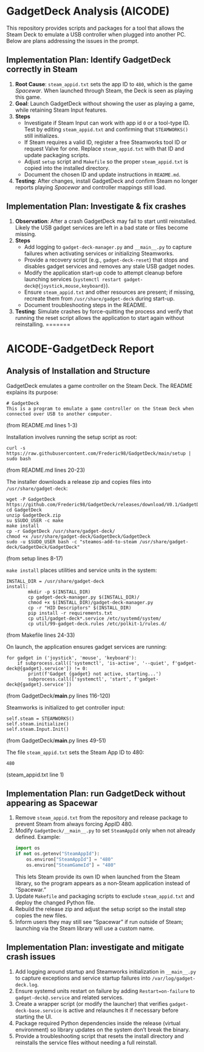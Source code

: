 # GadgetDeck Analysis (AICODE)

This repository provides scripts and packages for a tool that allows the Steam Deck to emulate a USB controller when plugged into another PC. Below are plans addressing the issues in the prompt.

## Implementation Plan: Identify GadgetDeck correctly in Steam
1. **Root Cause**: `steam_appid.txt` sets the app ID to `480`, which is the game *Spacewar*. When launched through Steam, the Deck is seen as playing this game.
2. **Goal**: Launch GadgetDeck without showing the user as playing a game, while retaining Steam Input features.
3. **Steps**
   - Investigate if Steam Input can work with app id `0` or a tool-type ID. Test by editing `steam_appid.txt` and confirming that `STEAMWORKS()` still initializes.
   - If Steam requires a valid ID, register a free Steamworks tool ID or request Valve for one. Replace `steam_appid.txt` with that ID and update packaging scripts.
   - Adjust `setup` script and `Makefile` so the proper `steam_appid.txt` is copied into the installed directory.
   - Document the chosen ID and update instructions in `README.md`.
4. **Testing**: After changes, install GadgetDeck and confirm Steam no longer reports playing *Spacewar* and controller mappings still load.

## Implementation Plan: Investigate & fix crashes
1. **Observation**: After a crash GadgetDeck may fail to start until reinstalled. Likely the USB gadget services are left in a bad state or files become missing.
2. **Steps**
   - Add logging to `gadget-deck-manager.py` and `__main__.py` to capture failures when activating services or initializing Steamworks.
   - Provide a recovery script (e.g., `gadget-deck-reset`) that stops and disables gadget services and removes any stale USB gadget nodes.
   - Modify the application start-up code to attempt cleanup before launching services (`systemctl restart gadget-deck@{joystick,mouse,keyboard}`).
   - Ensure `steam_appid.txt` and other resources are present; if missing, recreate them from `/usr/share/gadget-deck` during start-up.
   - Document troubleshooting steps in the README.
3. **Testing**: Simulate crashes by force-quitting the process and verify that running the reset script allows the application to start again without reinstalling.
=======
# AICODE-GadgetDeck Report

## Analysis of Installation and Structure

GadgetDeck emulates a game controller on the Steam Deck. The README explains its purpose:

```
# GadgetDeck
This is a program to emulate a game controller on the Steam Deck when connected over USB to another computer.
```
(from README.md lines 1-3)

Installation involves running the setup script as root:
```
curl -s https://raw.githubusercontent.com/Frederic98/GadgetDeck/main/setup | sudo bash
```
(from README.md lines 20-23)

The installer downloads a release zip and copies files into `/usr/share/gadget-deck`:
```
wget -P GadgetDeck https://github.com/Frederic98/GadgetDeck/releases/download/V0.1/GadgetDeck.zip
cd GadgetDeck
unzip GadgetDeck.zip
su $SUDO_USER -c make
make install
cp -r GadgetDeck /usr/share/gadget-deck/
chmod +x /usr/share/gadget-deck/GadgetDeck/GadgetDeck
sudo -u $SUDO_USER bash -c "steamos-add-to-steam /usr/share/gadget-deck/GadgetDeck/GadgetDeck"
```
(from setup lines 8-17)

`make install` places utilities and service units in the system:
```
INSTALL_DIR = /usr/share/gadget-deck
install:
        mkdir -p $(INSTALL_DIR)
        cp gadget-deck-manager.py $(INSTALL_DIR)/
        chmod +x $(INSTALL_DIR)/gadget-deck-manager.py
        cp -r "HID Descriptors" $(INSTALL_DIR)
        pip install -r requirements.txt
        cp util/gadget-deck*.service /etc/systemd/system/
        cp util/99-gadget-deck.rules /etc/polkit-1/rules.d/
```
(from Makefile lines 24-33)

On launch, the application ensures gadget services are running:
```
for gadget in ('joystick', 'mouse', 'keyboard'):
    if subprocess.call(['systemctl', 'is-active', '--quiet', f'gadget-deck@{gadget}.service']) != 0:
        print(f'Gadget {gadget} not active, starting...')
        subprocess.call(['systemctl', 'start', f'gadget-deck@{gadget}.service'])
```
(from GadgetDeck/__main__.py lines 116-120)

Steamworks is initialized to get controller input:
```
self.steam = STEAMWORKS()
self.steam.initialize()
self.steam.Input.Init()
```
(from GadgetDeck/__main__.py lines 49-51)

The file `steam_appid.txt` sets the Steam App ID to 480:
```
480
```
(steam_appid.txt line 1)

## Implementation Plan: run GadgetDeck without appearing as Spacewar
1. Remove `steam_appid.txt` from the repository and release package to prevent Steam from always forcing AppID 480.
2. Modify `GadgetDeck/__main__.py` to set `SteamAppId` only when not already defined. Example:
   ```python
   import os
   if not os.getenv("SteamAppId"):
       os.environ["SteamAppId"] = "480"
       os.environ["SteamGameId"] = "480"
   ```
   This lets Steam provide its own ID when launched from the Steam library, so the program appears as a non‑Steam application instead of “Spacewar.”
3. Update `Makefile` and packaging scripts to exclude `steam_appid.txt` and deploy the changed Python file.
4. Rebuild the release zip and adjust the setup script so the install step copies the new files.
5. Inform users they may still see “Spacewar” if run outside of Steam; launching via the Steam library will use a custom name.

## Implementation Plan: investigate and mitigate crash issues
1. Add logging around startup and Steamworks initialization in `__main__.py` to capture exceptions and service startup failures into `/var/log/gadget-deck.log`.
2. Ensure systemd units restart on failure by adding `Restart=on-failure` to `gadget-deck@.service` and related services.
3. Create a wrapper script (or modify the launcher) that verifies `gadget-deck-base.service` is active and relaunches it if necessary before starting the UI.
4. Package required Python dependencies inside the release (virtual environment) so library updates on the system don’t break the binary.
5. Provide a troubleshooting script that resets the install directory and reinstalls the service files without needing a full reinstall.